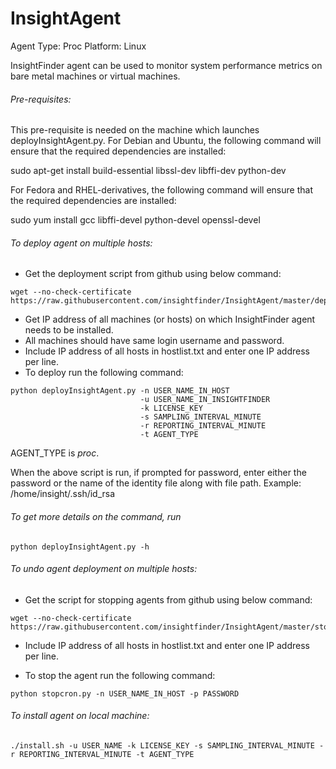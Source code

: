 # InsightAgent
Agent Type: Proc
Platform: Linux

InsightFinder agent can be used to monitor system performance metrics on bare metal machines or virtual machines.

###### Pre-requisites:
This pre-requisite is needed on the machine which launches deployInsightAgent.py.
For Debian and Ubuntu, the following command will ensure that the required dependencies are installed:

sudo apt-get install build-essential libssl-dev libffi-dev python-dev

For Fedora and RHEL-derivatives, the following command will ensure that the required dependencies are installed:

sudo yum install gcc libffi-devel python-devel openssl-devel

###### To deploy agent on multiple hosts:

- Get the deployment script from github using below command:
```
wget --no-check-certificate https://raw.githubusercontent.com/insightfinder/InsightAgent/master/deployInsightAgent.py
```
- Get IP address of all machines (or hosts) on which InsightFinder agent needs to be installed.
- All machines should have same login username and password.
- Include IP address of all hosts in hostlist.txt and enter one IP address per line.
- To deploy run the following command:
```
python deployInsightAgent.py -n USER_NAME_IN_HOST
                             -u USER_NAME_IN_INSIGHTFINDER 
                             -k LICENSE_KEY 
                             -s SAMPLING_INTERVAL_MINUTE 
                             -r REPORTING_INTERVAL_MINUTE 
                             -t AGENT_TYPE
```
AGENT_TYPE is *proc*.

When the above script is run, if prompted for password, enter either the password or the name of the identity file along with file path.
Example: /home/insight/.ssh/id_rsa


###### To get more details on the command, run 
```
python deployInsightAgent.py -h
```

###### To undo agent deployment on multiple hosts:
- Get the script for stopping agents from github using below command:
```
wget --no-check-certificate https://raw.githubusercontent.com/insightfinder/InsightAgent/master/stopcron.py
```

- Include IP address of all hosts in hostlist.txt and enter one IP address per line.

- To stop the agent run the following command:
```
python stopcron.py -n USER_NAME_IN_HOST -p PASSWORD
```

###### To install agent on local machine:
```
./install.sh -u USER_NAME -k LICENSE_KEY -s SAMPLING_INTERVAL_MINUTE -r REPORTING_INTERVAL_MINUTE -t AGENT_TYPE
```


